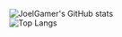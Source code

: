 ![JoelGamer's GitHub stats](https://github-readme-stats.vercel.app/api?username=joelgamer&show_icons=true&theme=dark)
<br>
![Top Langs](https://github-readme-stats.vercel.app/api/top-langs/?username=joelgamer&theme=dark)
